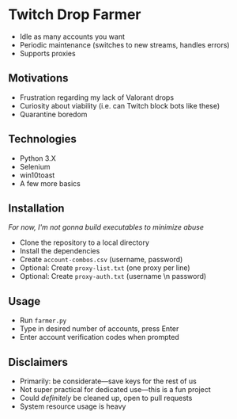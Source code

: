# Twitch Drop Farmer
* Idle as many accounts you want
* Periodic maintenance (switches to new streams, handles errors)
* Supports proxies

## Motivations
* Frustration regarding my lack of Valorant drops
* Curiosity about viability (i.e. can Twitch block bots like these)
* Quarantine boredom

## Technologies
* Python 3.X
* Selenium
* win10toast
* A few more basics

## Installation
_For now, I'm not gonna build executables to minimize abuse_
* Clone the repository to a local directory
* Install the dependencies
* Create `account-combos.csv` (username, password)
* Optional: Create `proxy-list.txt` (one proxy per line)
* Optional: Create `proxy-auth.txt` (username \n password)

## Usage
* Run `farmer.py`
* Type in desired number of accounts, press Enter
* Enter account verification codes when prompted

## Disclaimers
* Primarily: be considerate⁠—save keys for the rest of us
* Not super practical for dedicated use⁠—this is a fun project
* Could _definitely_ be cleaned up, open to pull requests
* System resource usage is heavy
